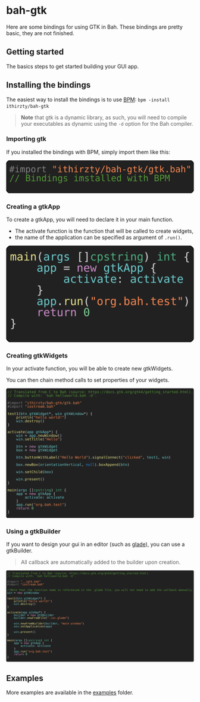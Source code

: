 # bah-gtk
Here are some bindings for using GTK in Bah. These bindings are pretty basic, they are not finished.

## Getting started
The basics steps to get started building your GUI app.

## Installing the bindings
The easiest way to install the bindings is to use [BPM](https://github.com/ithirzty/bpm): `bpm -install ithirzty/bah-gtk`

> **Note** that gtk is a dynamic library, as such, you will need to compile your executables as dynamic using the `-d` option for the Bah compiler.

### Importing gtk
If you installed the bindings with BPM, simply import them like this:

![code snippet import](./assets/import.svg)


### Creating a gtkApp
To create a gtkApp, you will need to declare it in your main function.
- The activate function is the function that will be called to create widgets,
- the name of the application can be specified as argument of `.run()`.

![code snippet app creation](./assets/app.svg)

### Creating gtkWidgets
In your activate function, you will be able to create new gtkWidgets.

You can then chain method calls to set properties of your widgets.

![code snippet activation](./assets/activate.svg)

### Using a gtkBuilder
If you want to design your gui in an editor (such as [glade](https://glade.gnome.org/)), you can use a gtkBuilder.
> All callback are automatically added to the builder upon creation.

![code snipper builder](./assets/builder.svg)


## Examples
More examples are available in the [examples](./examples/) folder.